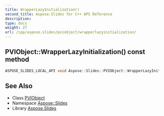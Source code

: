```yaml
---
title: WrapperLazyInitialization()
second_title: Aspose.Slides for C++ API Reference
description: 
type: docs
weight: 27
url: /cpp/aspose.slides/pviobject/wrapperlazyinitialization/
---
```

## PVIObject::WrapperLazyInitialization() const method




```cpp
ASPOSE_SLIDES_LOCAL_API void Aspose::Slides::PVIObject::WrapperLazyInitialization() const
```

## See Also

* Class [PVIObject](./)
* Namespace [Aspose::Slides](../)
* Library [Aspose.Slides](../../)